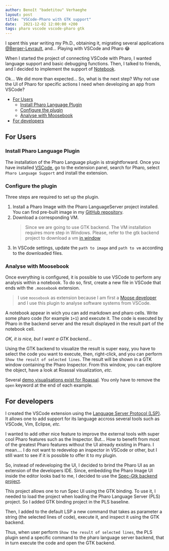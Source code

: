 ```yaml
---
author: Benoît "badetitou" Verhaeghe
layout: post
title: "VSCode-Pharo with GTK support"
date:   2021-12-02 12:00:00 +200
tags: pharo vscode vscode-pharo gtk
---
```


I spent this year writing my Ph.D., obtaining it, migrating several applications [@Berger-Levrault](https://berger-levrault.com), and... Playing with VSCode and Pharo :joy:

When I started the project of connecting VSCode with Pharo, I wanted language support and basic debugging functions.
Then, I talked to friends, and I decided to implement the support of [Notebook](https://code.visualstudio.com/api/extension-guides/notebook).

Ok... We did more than expected... So, what is the next step?
Why not use the UI of Pharo for specific actions I need when developing an app from VSCode?

- [For Users](#for-users)
  - [Install Pharo Language Plugin](#install-pharo-language-plugin)
  - [Configure the plugin](#configure-the-plugin)
  - [Analyse with Moosebook](#analyse-with-moosebook)
- [For developers](#for-developers)

## For Users

### Install Pharo Language Plugin

The installation of the Pharo Language plugin is straightforward.
Once you have installed [VSCode](https://code.visualstudio.com/), go to the extension panel, search for Pharo, select `Pharo Language Support` and install the extension.

### Configure the plugin

Three steps are required to set up the plugin.

1. Install a Pharo Image with the Pharo LanguageServer project installed. You can find pre-built image in my [GitHub repository](https://github.com/badetitou/Pharo-LanguageServer/releases).
2. Download a corresponding VM.
    > Since we are going to use GTK backend. The VM installation requires more step in Windows. Please, refer to the gtk backend project to download a vm [in window](https://github.com/pharo-spec/Spec-Gtk#on-windows)
3. In VSCode settings, update the `path to image` and `path to vm` according to the downloaded files.

### Analyse with Moosebook

Once everything is configured, it is possible to use VSCode to perform any analysis within a notebook.
To do so, first, create a new file in VSCode that ends with the `.moosebook` extension.

> I use `moosebook` as extension because I am first a [Moose developer](https://modularmoose.org) and I use this plugin to analyse software systems from VSCode.

A notebook appear in wich you can add markdown and pharo cells.
Write some pharo code (for example `1+1`) and execute it.
The code is executed by Pharo in the backend server and the result displayed in the result part of the notebook cell.

*OK, it is nice, but I want a GTK backend...*

Using the GTK backend to visualize the result is super easy, you have to select the code you want to execute, then, right-click, and you can perform `Show the result of selected lines`.
The result will be shown in a GTK window containing the Pharo Inspector.
From this window, you can explore the object, have a look at Roassal visualization, *etc.*

Several [demo visualisations exist for Roassal](https://github.com/ObjectProfile/Roassal3#quick-examples).
You only have to remove the `open` keyword at the end of each example.

## For developers

I created the VSCode extension using the [Language Server Protocol (LSP)](https://microsoft.github.io/language-server-protocol/).
It allows one to add support for its language accross several tools such as VSCode, Vim, Eclipse, *etc.*

I wanted to add other nice feature to improve the external tools with super cool Pharo features such as the Inspector.
But... How to benefit from most of the greatest Pharo features without the UI already existing in Pharo.
I mean.... I do not want to redevelop an inspector in VSCode or other, but I still want to see if it is possible to offer it to my plugin.

So, instead of redeveloping the UI, I decided to brind the Pharo UI as an extension of the developers IDE.
Since, embedding the Pharo Image UI inside the editor looks bad to me, I decided to use the [Spec-Gtk backend project](https://github.com/pharo-spec/Spec-Gtk).

This project allows one to run Spec UI using the GTK binding.
To use it, I needed to load the project when loading the Pharo Language Server (PLS) project.
So I added GTK binding project in the PLS baseline.

Then, I added to the default LSP a new command that takes as parameter a string (the selected lines of code), execute it, and inspect it using the GTK backend.

Thus, when user perform `Show the result of selected lines`, the PLS plugin send a specific command to the pharo language server backend, that in turn execute the code and open the GTK backend.

